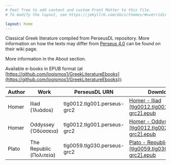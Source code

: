 ```yaml
---
# Feel free to add content and custom Front Matter to this file.
# To modify the layout, see https://jekyllrb.com/docs/themes/#overriding-theme-defaults

layout: home
---
```

Classical Greek literature compiled from PerseusDL repository. More information on how the texts may differ from [Perseus 4.0](https://www.perseus.tufts.edu) can be found on their wiki page.

More information in the About section.

Available e-books in EPUB format (at [https://github.com/logismos1/GreekLiteratureEbooks](https://github.com/logismos1/GreekLiteratureEbooks)):

| Author | Work | PerseusDL URN | Download|
|-------|--------|---------|--------|
| Homer | Iliad (Ἰλιάdos) | tlg0012.tlg001.perseus-grc2 | [Homer - Iliad [tlg0012.tlg001.perseus-grc2].epub](https://github.com/logismos1/GreekLiteratureEbooks/blob/master/H/Homer/Homer%20-%20Iliad%20%5Btlg0012.tlg001.perseus-grc2%5D.epub?raw=true)|
| Homer | Oddyssey (Ὀδύσσεια) | tlg0012.tlg001.perseus-grc2 | [Homer - Oddyssey [tlg0012.tlg002.perseus-grc2].epub](https://github.com/logismos1/GreekLiteratureEbooks/blob/master/H/Homer/Homer%20-%20Oddyssey%20%5Btlg0012.tlg002.perseus-grc2%5D.epub?raw=true)|
| Plato | The Republic (Πολιτεία) | tlg0059.tlg030.perseus-grc2 | [Plato - Republic [tlg0059.tlg030.perseus-grc2].epub](https://github.com/logismos1/GreekLiteratureEbooks/blob/master/P/Plato/Plato%20-%20Republic%20%5Btlg0059.tlg030.perseus-grc2%5D.epub?raw=true)  |
